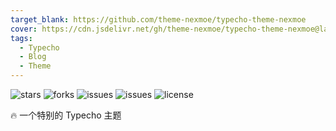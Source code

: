 ```yaml
---
target_blank: https://github.com/theme-nexmoe/typecho-theme-nexmoe
cover: https://cdn.jsdelivr.net/gh/theme-nexmoe/typecho-theme-nexmoe@latest/screenshot.png
tags:
  - Typecho
  - Blog
  - Theme
---
```


![stars](https://img.shields.io/github/stars/theme-nexmoe/typecho-theme-nexmoe.svg) ![forks](https://img.shields.io/github/forks/theme-nexmoe/typecho-theme-nexmoe.svg) ![issues](https://img.shields.io/github/issues/theme-nexmoe/typecho-theme-nexmoe.svg)  ![issues](https://img.shields.io/github/issues-pr/theme-nexmoe/typecho-theme-nexmoe.svg)  ![license](https://img.shields.io/github/license/theme-nexmoe/typecho-theme-nexmoe.svg)

🔥 一个特别的 Typecho 主题

<!--more-->

